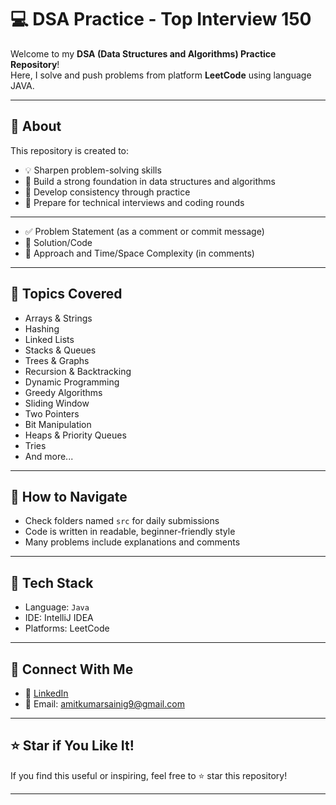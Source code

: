 # 💻 DSA Practice - Top Interview 150

Welcome to my **DSA (Data Structures and Algorithms) Practice Repository**!  
Here, I solve and push problems from platform **LeetCode** using language JAVA.

---

## 📌 About

This repository is created to:

- 💡 Sharpen problem-solving skills
- 🧠 Build a strong foundation in data structures and algorithms
- 🔁 Develop consistency through practice
- 💼 Prepare for technical interviews and coding rounds

---

- ✅ Problem Statement (as a comment or commit message)
- 🧠 Solution/Code
- 📝 Approach and Time/Space Complexity (in comments)

---

## 🧩 Topics Covered

- Arrays & Strings
- Hashing
- Linked Lists
- Stacks & Queues
- Trees & Graphs
- Recursion & Backtracking
- Dynamic Programming
- Greedy Algorithms
- Sliding Window
- Two Pointers
- Bit Manipulation
- Heaps & Priority Queues
- Tries
- And more...

---

## 🚀 How to Navigate

- Check folders named `src` for daily submissions
- Code is written in readable, beginner-friendly style
- Many problems include explanations and comments

---

## 🔧 Tech Stack

- Language: `Java`
- IDE: IntelliJ IDEA
- Platforms: LeetCode

---

## 🌟 Connect With Me

- 🔗 [LinkedIn](https://linkedin.com/in/amit-saini-68427623b)
- 📧 Email: amitkumarsainig9@gmail.com

---

## ⭐ Star if You Like It!

If you find this useful or inspiring, feel free to ⭐️ star this repository!

---
